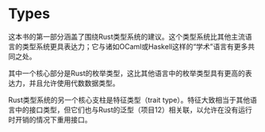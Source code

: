 # Types

这本书的第一部分涵盖了围绕Rust类型系统的建议。这个类型系统比其他主流语言的类型系统更具表达力；它与诸如OCaml或Haskell这样的“学术”语言有更多共同之处。

其中一个核心部分是Rust的枚举类型，这比其他语言中的枚举类型具有更高的表达力，并且允许使用代数数据类型。

Rust类型系统的另一个核心支柱是特征类型（trait type）。特征大致相当于其他语言中的接口类型，但它们也与Rust的泛型（项目12）相关联，以允许在没有运行时开销的情况下重用接口。